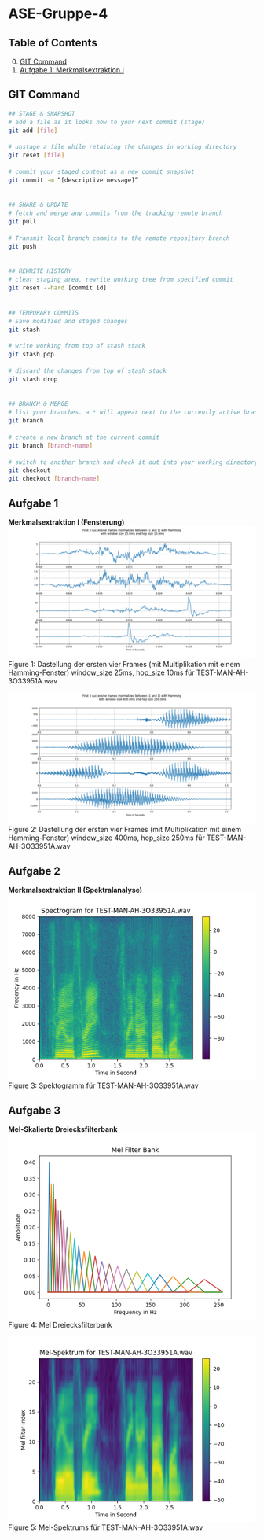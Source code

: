 # ASE-Gruppe-4 

## Table of Contents
0. [GIT Command](#git-Command)
1. [Aufgabe 1: Merkmalsextraktion I](#aufgabe-1)

## GIT Command
``` bash
## STAGE & SNAPSHOT
# add a file as it looks now to your next commit (stage)
git add [file]

# unstage a file while retaining the changes in working directory
git reset [file]

# commit your staged content as a new commit snapshot
git commit -m “[descriptive message]”


## SHARE & UPDATE
# fetch and merge any commits from the tracking remote branch
git pull

# Transmit local branch commits to the remote repository branch
git push 


## REWRITE HISTORY
# clear staging area, rewrite working tree from specified commit
git reset --hard [commit id]


## TEMPORARY COMMITS
# Save modified and staged changes
git stash

# write working from top of stash stack
git stash pop

# discard the changes from top of stash stack
git stash drop


## BRANCH & MERGE
# list your branches. a * will appear next to the currently active branch
git branch

# create a new branch at the current commit
git branch [branch-name]

# switch to another branch and check it out into your working directory
git checkout
git checkout [branch-name]

```

## Aufgabe 1
**Merkmalsextraktion I (Fensterung)**
![Dastellung Frames1](data/images/aufgabe1.6.png)
Figure 1: Dastellung der ersten vier Frames (mit Multiplikation mit einem
Hamming-Fenster) window_size 25ms, hop_size 10ms für TEST-MAN-AH-3O33951A.wav

![Dastellung Frames2](data/images/aufgabe1.7.png)
Figure 2: Dastellung der ersten vier Frames (mit Multiplikation mit einem
Hamming-Fenster) window_size 400ms, hop_size 250ms für TEST-MAN-AH-3O33951A.wav

## Aufgabe 2
**Merkmalsextraktion II (Spektralanalyse)**
![Spektogramm](data/images/aufgabe2.3.png)
Figure 3: Spektogramm für TEST-MAN-AH-3O33951A.wav

## Aufgabe 3
**Mel-Skalierte Dreiecksfilterbank**
![Dreiecksfilterbank](data/images/aufgabe3.6.png)
Figure 4: Mel Dreiecksfilterbank

![Mel-Spektrums](data/images/aufgabe3.7.png)
Figure 5: Mel-Spektrums für TEST-MAN-AH-3O33951A.wav